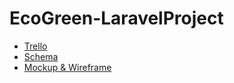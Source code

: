 # EcoGreen-LaravelProject
- [Trello](https://trello.com/invite/b/7L6eWVCl/ATTI4c5f366cdf565db3685d4aae75e67f31990E0C5F/green-area)
- [Schema](https://drawsql.app/teams/ranias-team/diagrams/project-6)
- [Mockup & Wireframe](https://www.figma.com/file/dFGSoHvK3lskMRB6oVydih/Untitled?type=design&node-id=0%3A1&mode=design&t=8ArmTV8oFmOsg6R6-1)
